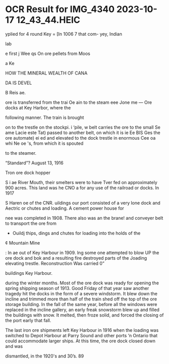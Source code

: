 # OCR Result for IMG_4340 2023-10-17 12_43_44.HEIC

yplied for 4
round Key
= [In 1006
7 that com-
yey, Indian

lab

e first j
Wee qs On ore pellets from Moos

a Ke

HOW THE MINERAL WEALTH OF CANA

DA IS DEVEL

B Reis
ae.

ore is transferred from the trai Oe
ain to the steam eee Jone me — Ore docks at Key Harbor, where the

following manner. The train is brought

on to the trestle on the stockpi. i
‘pile, w
belt carries the ore to the small Se ame Lacie este Tat)
passed to another belt, on which it is ie Ee BIS Ges the ore automate) ei ed and
elevated to the dock trestle in enormous Cee oa whi Ne oe
's, from which it is spouted

to the steamer.

“Standard”? August 13, 1916

Tron ore dock hopper

S i ae River Mouth, their smelters were to have
Tver fed on approximately 900 acres. This land was
he CNO a for any use of the railroad or docks. In 1917

S Haren oe of the CNR.
uildings our port consisted of a very lone dock and
Aectric or chutes and loading. A cement power house for

nee was completed in 1908. There also was an
the brane! and conveyer belt to transport the ore from

* Ouildj
thips, dings and chutes for loading into the holds of the

¢ Mountain Mine

:
In ae out of Key Harbour in 1909.
lng some one attempted to blow UP the ore dock and
bok and a resulting fire destroyed parts of the Joading
elevating trestle. Reconstruction Was carried 0”

buildings Key Harbour.

during the winter months. Most of the ore dock was ready
for opening the spring shipping season of 1913. Good
Friday of that year saw another tragedy hit the docks in the
form of a severe windstorm. It blew down the incline and
trimmed more than half of the train shed off the top of the
ore storage building. In the fall of the same year, before
all the windows were replaced in the incline gallery, an
early freak snowstorm blew up and filled the buildings with
snow. It melted, then froze solid, and forced the closing of
the port early that fall.

The last iron ore shipments left Key Harbour in 1916 when
the loading was switched to Depot Harbour at Parry Sound
and other ports ‘n Ontario that could accommodate larger
ships. At this time, the ore dock closed down and was

dismantled, in the 1920's and 30’s.
89

